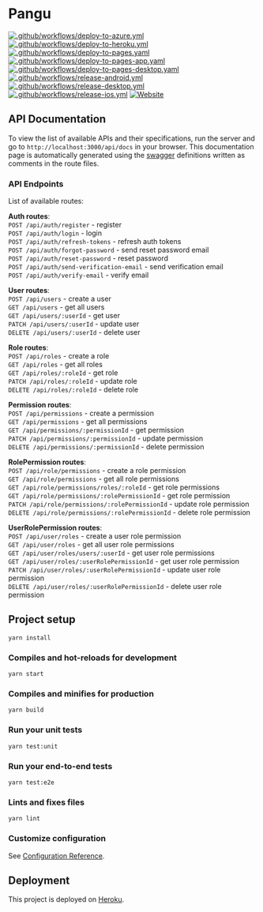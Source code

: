 # Pangu

[![.github/workflows/deploy-to-azure.yml](https://github.com/see/pangu/actions/workflows/deploy-to-azure.yml/badge.svg?branch=main)](https://github.com/see/pangu/actions/workflows/deploy-to-azure.yml)
[![.github/workflows/deploy-to-heroku.yml](https://github.com/see/pangu/actions/workflows/deploy-to-heroku.yml/badge.svg?branch=main)](https://github.com/see/pangu/actions/workflows/deploy-to-heroku.yml)
[![.github/workflows/deploy-to-pages.yaml](https://github.com/see/pangu/actions/workflows/deploy-to-pages.yaml/badge.svg?branch=main)](https://github.com/see/pangu/actions/workflows/deploy-to-pages.yaml)
[![.github/workflows/deploy-to-pages-app.yaml](https://github.com/see/pangu/actions/workflows/deploy-to-pages-app.yaml/badge.svg?branch=main)](https://github.com/see/pangu/actions/workflows/deploy-to-pages-app.yaml)
[![.github/workflows/deploy-to-pages-desktop.yaml](https://github.com/see/pangu/actions/workflows/deploy-to-pages-desktop.yaml/badge.svg?branch=main)](https://github.com/see/pangu/actions/workflows/deploy-to-pages-desktop.yaml)
[![.github/workflows/release-android.yml](https://github.com/see/pangu/actions/workflows/release-android.yml/badge.svg?branch=main)](https://github.com/see/pangu/actions/workflows/release-android.yml)
[![.github/workflows/release-desktop.yml](https://github.com/see/pangu/actions/workflows/release-desktop.yml/badge.svg?branch=main)](https://github.com/see/pangu/actions/workflows/release-desktop.yml)
[![.github/workflows/release-ios.yml](https://github.com/see/pangu/actions/workflows/release-ios.yml/badge.svg?branch=main)](https://github.com/see/pangu/actions/workflows/release-ios.yml)
[![Website](https://img.shields.io/website?url=https://pangu.kimmy.me)](https://pangu.kimmy.me)

## API Documentation

To view the list of available APIs and their specifications, run the server and go to `http://localhost:3000/api/docs` in your browser. This documentation page is automatically generated using the [swagger](https://swagger.io/) definitions written as comments in the route files.

### API Endpoints

List of available routes:

**Auth routes**:\
`POST /api/auth/register` - register\
`POST /api/auth/login` - login\
`POST /api/auth/refresh-tokens` - refresh auth tokens\
`POST /api/auth/forgot-password` - send reset password email\
`POST /api/auth/reset-password` - reset password\
`POST /api/auth/send-verification-email` - send verification email\
`POST /api/auth/verify-email` - verify email

**User routes**:\
`POST /api/users` - create a user\
`GET /api/users` - get all users\
`GET /api/users/:userId` - get user\
`PATCH /api/users/:userId` - update user\
`DELETE /api/users/:userId` - delete user

**Role routes**:\
`POST /api/roles` - create a role\
`GET /api/roles` - get all roles\
`GET /api/roles/:roleId` - get role\
`PATCH /api/roles/:roleId` - update role\
`DELETE /api/roles/:roleId` - delete role

**Permission routes**:\
`POST /api/permissions` - create a permission\
`GET /api/permissions` - get all permissions\
`GET /api/permissions/:permissionId` - get permission\
`PATCH /api/permissions/:permissionId` - update permission\
`DELETE /api/permissions/:permissionId` - delete permission

**RolePermission routes**:\
`POST /api/role/permissions` - create a role permission\
`GET /api/role/permissions` - get all role permissions\
`GET /api/role/permissions/roles/:roleId` - get role permissions\
`GET /api/role/permissions/:rolePermissionId` - get role permission\
`PATCH /api/role/permissions/:rolePermissionId` - update role permission\
`DELETE /api/role/permissions/:rolePermissionId` - delete role permission

**UserRolePermission routes**:\
`POST /api/user/roles` - create a user role permission\
`GET /api/user/roles` - get all user role permissions\
`GET /api/user/roles/users/:userId` - get user role permissions\
`GET /api/user/roles/:userRolePermissionId` - get user role permission\
`PATCH /api/user/roles/:userRolePermissionId` - update user role permission\
`DELETE /api/user/roles/:userRolePermissionId` - delete user role permission

## Project setup
```
yarn install
```

### Compiles and hot-reloads for development
```
yarn start
```

### Compiles and minifies for production
```
yarn build
```

### Run your unit tests
```
yarn test:unit
```

### Run your end-to-end tests
```
yarn test:e2e
```

### Lints and fixes files
```
yarn lint
```

### Customize configuration
See [Configuration Reference](https://cli.vuejs.org/config/).

## Deployment

This project is deployed on [Heroku](https://www.heroku.com/).
